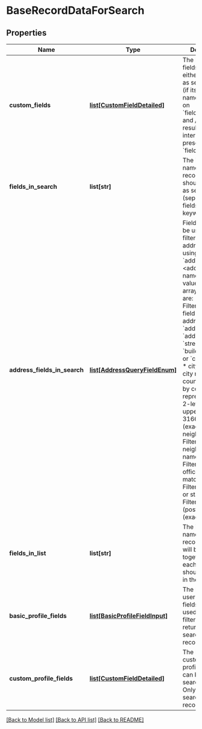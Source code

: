 # BaseRecordDataForSearch

## Properties
Name | Type | Description | Notes
------------ | ------------- | ------------- | -------------
**custom_fields** | [**list[CustomFieldDetailed]**](CustomFieldDetailed.md) | The list of record fields that are either to be used as search filter (if its internal name is present on &#x60;fieldsInSearch&#x60;) and / or in the result list (if its internal name is present on &#x60;fieldsInList&#x60;)   | [optional] 
**fields_in_search** | **list[str]** | The internal names of the record fields that should be used as search filters (separated fields, not keywords)  | [optional] 
**address_fields_in_search** | [**list[AddressQueryFieldEnum]**](AddressQueryFieldEnum.md) | Fields which can be used when filtering by user address, by using the &#x60;address.&lt;addressField&gt;&#x60; name Possibles values for each array element are: * address: Filters by any field in the street address: &#x60;addressLine1&#x60;, &#x60;addressLine2&#x60;, &#x60;street&#x60;, &#x60;buildingNumber&#x60; or &#x60;complement&#x60;   * city: Filters by city name * country: Filters by country, represented as 2-letter, uppercase, ISO 3166-1 code (exact match) * neighborhood: Filters by neighborhood name  * poBox: Filters by post-office box (exact match) * region: Filters by region or state * zip: Filters by zip (postal) code (exact match)  | [optional] 
**fields_in_list** | **list[str]** | The internal names of the record fields that will be returned together with each record, and should be shown in the result list  | [optional] 
**basic_profile_fields** | [**list[BasicProfileFieldInput]**](BasicProfileFieldInput.md) | The list of basic user profile fields that can be used as search filters. Only returned if searching user records.  | [optional] 
**custom_profile_fields** | [**list[CustomFieldDetailed]**](CustomFieldDetailed.md) | The list of custom user profile fields that can be used as search filters. Only returned if searching user records.  | [optional] 

[[Back to Model list]](../README.md#documentation-for-models) [[Back to API list]](../README.md#documentation-for-api-endpoints) [[Back to README]](../README.md)


